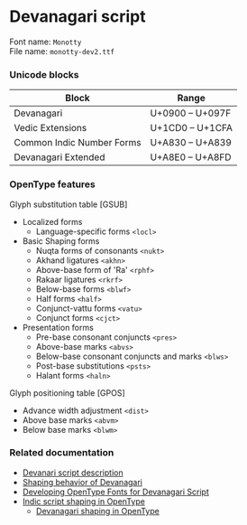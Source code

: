 # Devanagari script

Font name:  `Monotty`  
File name:  `monotty-dev2.ttf`

### Unicode blocks

Block                     | Range
--------------------------|----------------
Devanagari                | U+0900 – U+097F
Vedic Extensions          | U+1CD0 – U+1CFA
Common Indic Number Forms | U+A830 – U+A839
Devanagari Extended       | U+A8E0 – U+A8FD

### OpenType features

Glyph substitution table \[GSUB]

- Localized forms
  - Language-specific forms `<locl>`
- Basic Shaping forms
  - Nuqta forms of consonants `<nukt>`
  - Akhand ligatures `<akhn>`
  - Above-base form of 'Ra' `<rphf>`
  - Rakaar ligatures `<rkrf>`
  - Below-base forms `<blwf>`
  - Half forms `<half>`
  - Conjunct-vattu forms `<vatu>`
  - Conjunct forms `<cjct>`
- Presentation forms
  - Pre-base consonant conjuncts `<pres>`
  - Above-base marks `<abvs>`
  - Below-base consonant conjuncts and marks `<blws>`
  - Post-base substitutions `<psts>`
  - Halant forms `<haln>`

Glyph positioning table \[GPOS]

- Advance width adjustment `<dist>`
- Above base marks `<abvm>`
- Below base marks `<blwm>`

### Related documentation
- [Devanari script description](https://hindilanguage.info/devanagari/)
- [Shaping behavior of Devanagari](https://github.com/itfoundry/devanagari-shaping)
- [Developing OpenType Fonts for Devanagari Script](https://docs.microsoft.com/en-us/typography/script-development/devanagari)
- [Indic script shaping in OpenType](https://github.com/n8willis/opentype-shaping-documents/blob/master/opentype-shaping-indic-general.md)
  - [Devanagari shaping in OpenType](https://github.com/n8willis/opentype-shaping-documents/blob/master/opentype-shaping-indic-general.md)
